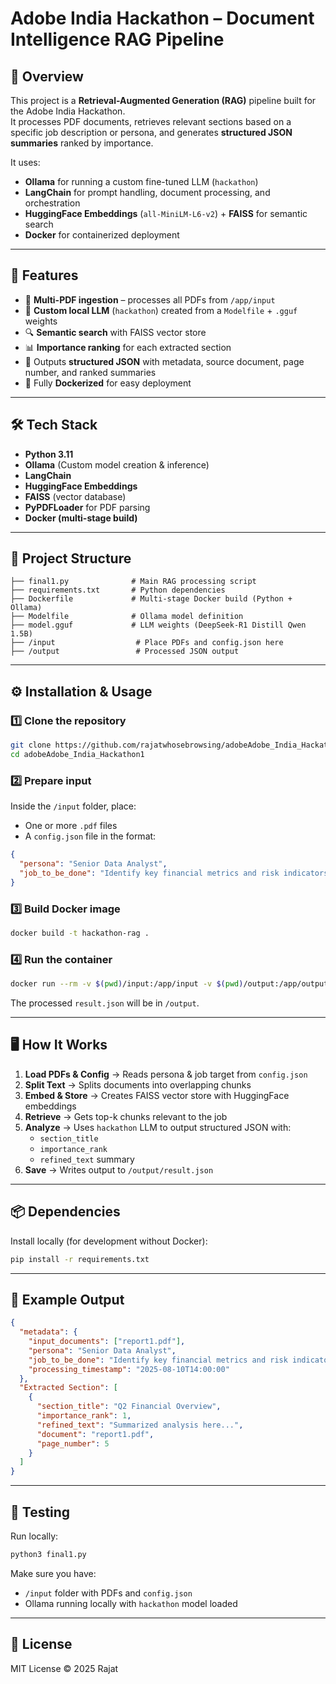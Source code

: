 # Adobe India Hackathon – Document Intelligence RAG Pipeline

## 📌 Overview
This project is a **Retrieval-Augmented Generation (RAG)** pipeline built for the Adobe India Hackathon.  
It processes PDF documents, retrieves relevant sections based on a specific job description or persona, and generates **structured JSON summaries** ranked by importance.

It uses:
- **Ollama** for running a custom fine-tuned LLM (`hackathon`)
- **LangChain** for prompt handling, document processing, and orchestration
- **HuggingFace Embeddings** (`all-MiniLM-L6-v2`) + **FAISS** for semantic search
- **Docker** for containerized deployment

---

## 🚀 Features
- 📂 **Multi-PDF ingestion** – processes all PDFs from `/app/input`
- 🧠 **Custom local LLM** (`hackathon`) created from a `Modelfile` + `.gguf` weights
- 🔍 **Semantic search** with FAISS vector store
- 📊 **Importance ranking** for each extracted section
- 📝 Outputs **structured JSON** with metadata, source document, page number, and ranked summaries
- 🐳 Fully **Dockerized** for easy deployment

---

## 🛠️ Tech Stack
- **Python 3.11**
- **Ollama** (Custom model creation & inference)
- **LangChain**
- **HuggingFace Embeddings**
- **FAISS** (vector database)
- **PyPDFLoader** for PDF parsing
- **Docker (multi-stage build)**

---

## 📂 Project Structure
```
├── final1.py              # Main RAG processing script
├── requirements.txt       # Python dependencies
├── Dockerfile             # Multi-stage Docker build (Python + Ollama)
├── Modelfile              # Ollama model definition
├── model.gguf             # LLM weights (DeepSeek-R1 Distill Qwen 1.5B)
├── /input                  # Place PDFs and config.json here
├── /output                 # Processed JSON output
```

---

## ⚙️ Installation & Usage

### 1️⃣ Clone the repository
```bash
git clone https://github.com/rajatwhosebrowsing/adobeAdobe_India_Hackathon1.git
cd adobeAdobe_India_Hackathon1
```

### 2️⃣ Prepare input
Inside the `/input` folder, place:
- One or more `.pdf` files
- A `config.json` file in the format:
```json
{
  "persona": "Senior Data Analyst",
  "job_to_be_done": "Identify key financial metrics and risk indicators"
}
```

### 3️⃣ Build Docker image
```bash
docker build -t hackathon-rag .
```

### 4️⃣ Run the container
```bash
docker run --rm -v $(pwd)/input:/app/input -v $(pwd)/output:/app/output hackathon-rag
```

The processed `result.json` will be in `/output`.

---

## 🖥️ How It Works
1. **Load PDFs & Config** → Reads persona & job target from `config.json`
2. **Split Text** → Splits documents into overlapping chunks
3. **Embed & Store** → Creates FAISS vector store with HuggingFace embeddings
4. **Retrieve** → Gets top-k chunks relevant to the job
5. **Analyze** → Uses `hackathon` LLM to output structured JSON with:
   - `section_title`
   - `importance_rank`
   - `refined_text` summary
6. **Save** → Writes output to `/output/result.json`

---

## 📦 Dependencies
Install locally (for development without Docker):
```bash
pip install -r requirements.txt
```

---

## 📝 Example Output
```json
{
  "metadata": {
    "input_documents": ["report1.pdf"],
    "persona": "Senior Data Analyst",
    "job_to_be_done": "Identify key financial metrics and risk indicators",
    "processing_timestamp": "2025-08-10T14:00:00"
  },
  "Extracted Section": [
    {
      "section_title": "Q2 Financial Overview",
      "importance_rank": 1,
      "refined_text": "Summarized analysis here...",
      "document": "report1.pdf",
      "page_number": 5
    }
  ]
}
```

---

## 🧪 Testing
Run locally:
```bash
python3 final1.py
```

Make sure you have:
- `/input` folder with PDFs and `config.json`
- Ollama running locally with `hackathon` model loaded

---

## 📜 License
MIT License © 2025 Rajat
